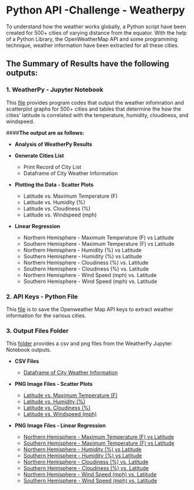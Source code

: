 # Python API -Challenge - Weatherpy

To understand how the weather works globally, a Python script have been created for 500+ cities of varying distance from the equator. With the help of a Python Library, the OpenWeatherMap API and some programming technique, weather information have been extracted for all these cities.

## **The Summary of Results have the following outputs:**

### **1.  WeatherPy - Jupyter Notebook**

This [file](https://github.com/cecileung1208/Homework/blob/master/Unit%206%20-%20Python%20API%20Challege/WeatherPy.ipynb) provides program codes that output the weather infomration and scatterplot graphs for 500+ cities and tables that determine the how the cities' latitude is correlated with the temperature, humidity, cloudiness, and windspeed. 

####**The output are as follows:**

*  **Analysis of WeatherPy Results**

*  **Generate Cities List**
    * Print Record of City List
    * Dataframe of City Weather Information
    
*  **Plotting the Data - Scatter Plots**
    * Latitude vs. Maximum Temperature (F)
    * Latitude vs. Humidity (%)
    * Latitude vs. Cloudiness (%)
    * Latitude vs. Windspeed (mph)
    
*  **Linear Regression**
    * Northern Hemisphere - Maximum Temperature (F) vs Latitude
    * Southern Hemisphere - Maximum Temperature (F) vs Latitude
    * Northern Hemisphere - Humidity (%) vs Latitude
    * Southern Hemisphere - Humidity (%) vs Latitude
    * Northern Hemisphere - Cloudiness (%) vs. Latitude     
    * Southern Hemisphere - Cloudiness (%) vs. Latitude   
    * Northern Hemisphere - Wind Speed (mph) vs. Latitude
    * Southern Hemisphere - Wind Speed (mph) vs. Latitude
    
### **2.  API Keys - Python File**
This [file](https://github.com/cecileung1208/Homework/blob/master/Unit%206%20-%20Python%20API%20Challege/api_key.py) is to save the Openweather Map API keys to extract weather information for the various cities.

### **3.  Output Files Folder**
This [folder](https://github.com/cecileung1208/Homework/tree/master/Unit%206%20-%20Python%20API%20Challege/Output%20Files) provides a csv and png files from the WeatherPy Jupyter Notebook outputs.

*  **CSV Files**
    * [Dataframe of City Weather Information](https://github.com/cecileung1208/Homework/blob/master/Unit%206%20-%20Python%20API%20Challege/Output%20Files/weather_data.csv)
   
*  **PNG Image Files - Scatter Plots**
    * [Latitude vs. Maximum Temperature (F)](https://github.com/cecileung1208/Homework/blob/master/Unit%206%20-%20Python%20API%20Challege/Output%20Files/Latitude_MaxTemp.png)
    * [Latitude vs. Humidity (%)](https://github.com/cecileung1208/Homework/blob/master/Unit%206%20-%20Python%20API%20Challege/Output%20Files/Latitude_Humidity.png)
    * [Latitude vs. Cloudiness (%)](https://github.com/cecileung1208/Homework/blob/master/Unit%206%20-%20Python%20API%20Challege/Output%20Files/Latitude_Cloudiness.png)
    * [Latitude vs. Windspeed (mph)](https://github.com/cecileung1208/Homework/blob/master/Unit%206%20-%20Python%20API%20Challege/Output%20Files/Latitude_WindSpeed.png)
    
*  **PNG Image Files - Linear Regression**

    * [Northern Hemisphere - Maximum Temperature (F) vs Latitude](https://github.com/cecileung1208/Homework/blob/master/Unit%206%20-%20Python%20API%20Challege/Output%20Files/Northern_Hemisphere_MaxTemp.png)
    * [Southern Hemisphere - Maximum Temperature (F) vs Latitude](https://github.com/cecileung1208/Homework/blob/master/Unit%206%20-%20Python%20API%20Challege/Output%20Files/Southern_Hemisphere_MaxTemp.png)
    * [Northern Hemisphere - Humidity (%) vs Latitude](https://github.com/cecileung1208/Homework/blob/master/Unit%206%20-%20Python%20API%20Challege/Output%20Files/Northern_Hemisphere_Humidity.png)
    * [Southern Hemisphere - Humidity (%) vs Latitude](https://github.com/cecileung1208/Homework/blob/master/Unit%206%20-%20Python%20API%20Challege/Output%20Files/Southern_Hemisphere_Humidity.png)
    * [Northern Hemisphere - Cloudiness (%) vs. Latitude](https://github.com/cecileung1208/Homework/blob/master/Unit%206%20-%20Python%20API%20Challege/Output%20Files/Northern_Hemisphere_Cloudiness.png)     
    * [Southern Hemisphere - Cloudiness (%) vs. Latitude](https://github.com/cecileung1208/Homework/blob/master/Unit%206%20-%20Python%20API%20Challege/Output%20Files/Southern_Hemisphere_Cloudiness.png)   
    * [Northern Hemisphere - Wind Speed (mph) vs. Latitude](https://github.com/cecileung1208/Homework/blob/master/Unit%206%20-%20Python%20API%20Challege/Output%20Files/Northern_Hemisphere_Windspeed.png)
    * [Southern Hemisphere - Wind Speed (mph) vs. Latitude](https://github.com/cecileung1208/Homework/blob/master/Unit%206%20-%20Python%20API%20Challege/Output%20Files/Southern_Hemisphere_Windspeed.png)
